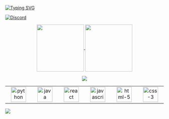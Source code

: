 
[![Typing SVG](https://readme-typing-svg.herokuapp.com?font=Source+Code+Pro&size=32&color=5960FA&lines=Hi+There!+I'm+Divyam)](https://git.io/typing-svg)

[![Discord](https://img.shields.io/badge/Discord-7289DA?style=for-the-badge&logo=discord&logoColor=white)](https://discord.com/users/780721106838618112)

  <p align="center">
    <a href="https://github.com/DivyamSamarwal">
      <img
        align="center"
        height="150em"
        src="https://github-readme-stats-git-masterrstaa-rickstaa.vercel.app/api?username=DivyamSamarwal&show_icons=true&include_all_commits=true&count_private=true&theme=tokyonight"
      />
    </a>
    <a href="https://github.com/DivyamSamarwal">
      <img
        align="center"
        height="150em"
        src="https://github-readme-stats-git-masterrstaa-rickstaa.vercel.app/api/top-langs/?username=DivyamSamarwal&show_icons=true&include_all_commits=true&count_private=true&layout=compact&theme=tokyonight"
      />
    </a>
  </p>
</p>

<p align="center">
    <img src="https://github-readme-activity-graph.cyclic.app/graph?username=DivyamSamarwal&theme=react-dark"/>
</p>

<table>
  <tr>
    <td align="center" width="96">
      <img src="./assets/python.svg" width="48" height="48" alt="python" />
    </td>
    <td align="center" width="96">
      <img src="./assets/rust.svg" width="48" height="48" alt="java" />
    </td>
    <td align="center" width="96">
      <img src="./assets/react.svg" width="48" height="48" alt="react" />
    </td>
    <td align="center" width="96">
      <img src="./assets/javascript.svg" width="48" height="48" alt="javascript" />
    </td>
    <td align="center" width="96">
      <img src="./assets/html-5.svg" width="48" height="48" alt="html-5" />
    </td>
    <td align="center" width="96">
      <img src="./assets/css-3.svg" width="48" height="48" alt="css-3" />
    </td>
  </tr>
</table>

![](https://komarev.com/ghpvc/?username=DivyamSamarwal)





